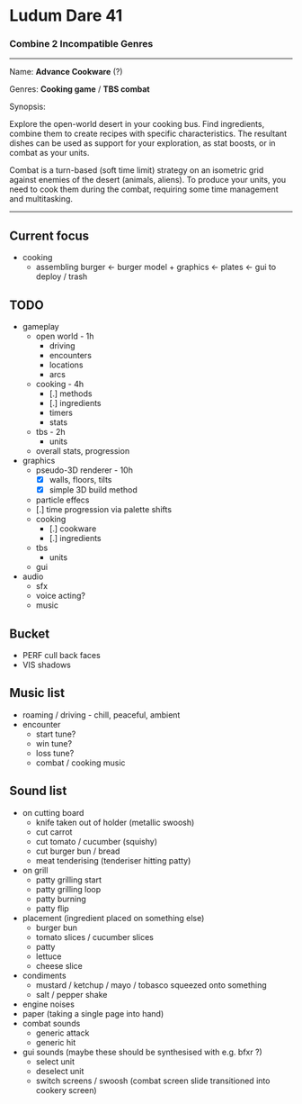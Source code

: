 # Ludum Dare 41 #
### Combine 2 Incompatible Genres ###

---

Name: **Advance Cookware** (?)

Genres: **Cooking game** / **TBS combat**

Synopsis:

Explore the open-world desert in your cooking bus. Find ingredients, combine them to create recipes with specific characteristics. The resultant dishes can be used as support for your exploration, as stat boosts, or in combat as your units.

Combat is a turn-based (soft time limit) strategy on an isometric grid against enemies of the desert (animals, aliens). To produce your units, you need to cook them during the combat, requiring some time management and multitasking.

---

## Current focus ##

 - cooking
   - assembling burger
     <- burger model + graphics
     <- plates
     <- gui to deploy / trash

## TODO ##

 - gameplay
   - open world - 1h
     - driving
     - encounters
     - locations
     - arcs
   - cooking - 4h
     - [.] methods
     - [.] ingredients
     - timers
     - stats
   - tbs - 2h
     - units
   - overall stats, progression
 - graphics
   - pseudo-3D renderer - 10h
     - [x] walls, floors, tilts
     - [x] simple 3D build method
   - particle effecs
   - [.] time progression via palette shifts
   - cooking
     - [.] cookware
     - [.] ingredients
   - tbs
     - units
   - gui
 - audio
   - sfx
   - voice acting?
   - music

## Bucket ##

 - PERF cull back faces
 - VIS shadows

## Music list ##

 - roaming / driving - chill, peaceful, ambient
 - encounter
   - start tune?
   - win tune?
   - loss tune?
   - combat / cooking music

## Sound list ##

 - on cutting board
   - knife taken out of holder (metallic swoosh)
   - cut carrot
   - cut tomato / cucumber (squishy)
   - cut burger bun / bread
   - meat tenderising (tenderiser hitting patty)
 - on grill
   - patty grilling start
   - patty grilling loop
   - patty burning
   - patty flip
 - placement (ingredient placed on something else)
   - burger bun
   - tomato slices / cucumber slices
   - patty
   - lettuce
   - cheese slice
 - condiments
   - mustard / ketchup / mayo / tobasco squeezed onto something
   - salt / pepper shake
 - engine noises
 - paper (taking a single page into hand)
 - combat sounds
   - generic attack
   - generic hit
 - gui sounds (maybe these should be synthesised with e.g. bfxr ?)
   - select unit
   - deselect unit
   - switch screens / swoosh (combat screen slide transitioned into cookery screen)
